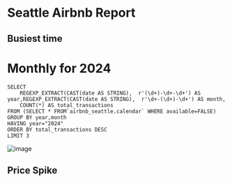 # Seattle Airbnb Report

## Busiest time

# Monthly for 2024
``` Bigquey
SELECT 
    REGEXP_EXTRACT(CAST(date AS STRING),  r'(\d+)-\d+-\d+') AS year,REGEXP_EXTRACT(CAST(date AS STRING),  r'\d+-(\d+)-\d+') AS month,
    COUNT(*) AS total_transactions
FROM (SELECT * FROM`airbnb_seattle.calendar` WHERE available=FALSE)
GROUP BY year,month
HAVING year="2024"
ORDER BY total_transactions DESC 
LIMIT 3
```
![image](https://github.com/user-attachments/assets/8f520ed8-dd8e-4d16-a711-3dc89ae823c2)

## Price Spike
